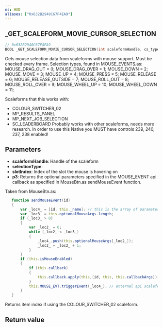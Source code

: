 ```yaml
---
ns: HUD
aliases: ["0x632B2940C67F4EA9"]
---
```

## _GET_SCALEFORM_MOVIE_CURSOR_SELECTION
 
```c
// 0x632B2940C67F4EA9
BOOL _GET_SCALEFORM_MOVIE_CURSOR_SELECTION(int scaleformHandle, cs_type(Any*) int* selectionType, cs_type(Any*) int* slotIndex, Any* p3);
```
 
Gets mouse selection data from scaleforms with mouse support. Must be checked every frame.
Selection types, found in MOUSE_EVENTS.as:
MOUSE_DRAG_OUT = 0;
MOUSE_DRAG_OVER = 1;
MOUSE_DOWN = 2;
MOUSE_MOVE = 3;
MOUSE_UP = 4;
MOUSE_PRESS = 5;
MOUSE_RELEASE = 6;
MOUSE_RELEASE_OUTSIDE = 7;
MOUSE_ROLL_OUT = 8;
MOUSE_ROLL_OVER = 9;
MOUSE_WHEEL_UP = 10;
MOUSE_WHEEL_DOWN = 11;
 
Scaleforms that this works with: 
- COLOUR_SWITCHER_02
- MP_RESULTS_PANEL
- MP_NEXT_JOB_SELECTION
- SC_LEADERBOARD
Probably works with other scaleforms, needs more research.
In order to use this Native you MUST have controls 239, 240, 237, 238 enabled!
 
## Parameters
* **scaleformHandle**: Handle of the scaleform
* **selectionType**:  
* **slotIndex**: Index of the slot the mouse is hovering on
* **p3**: Returns the optional parameters specified in the MOUSE_EVENT api callback as specified in MouseBtn.as sendMouseEvent function.

Taken from MouseBtn.as:
 ```as
	function sendMouseEvent(id)
	{
		var _loc4_ = [id, this._name]; // this is the array of parameters to be sent to the internal callback function and the MOUSE_EVT api callback back to the game.
		var _loc3_ = this.optionalMouseArgs.length;
		if (_loc3_ > 0)
		{
			var _loc2_ = 0;
			while (_loc2_ < _loc3_)
			{
				_loc4_.push(this.optionalMouseArgs[_loc2_]);
				_loc2_ = _loc2_ + 1;
			}
		}
		if (this.isMouseEnabled)
		{
			if (this.callback)
			{
				this.callback.apply(this,[id, this, this.callbackArgs]); // internal scaleform callback
			}
			this.MOUSE_EVT.triggerEvent(_loc4_); // external api scaleform callback.
		}
	}
 ```
 Returns item index if using the COLOUR_SWITCHER_02 scaleform.
## Return value
